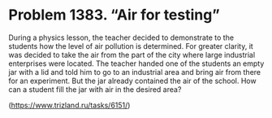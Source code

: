 # Problem 1383. “Air for testing”

During a physics lesson, the teacher decided to demonstrate to the students how the level of air pollution is determined. For greater clarity, it was decided to take the air from the part of the city where large industrial enterprises were located. The teacher handed one of the students an empty jar with a lid and told him to go to an industrial area and bring air from there for an experiment. But the jar already contained the air of the school. How can a student fill the jar with air in the desired area?

(https://www.trizland.ru/tasks/6151/)
